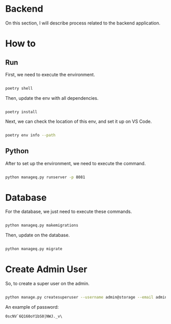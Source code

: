 # Backend

On this section, I will describe process related to the backend application.

# How to

## Run

First, we need to execute the environment.

```bash

poetry shell

```

Then, update the env with all dependencies.

```shell

poetry install

```

Next, we can check the location of this env, and set it up on VS Code.

```bash

poetry env info --path

```

## Python

After to set up the environment, we need to execute the command.

```bash

python manageq.py runserver -p 8081

```

# Database

For the database, we just need to execute these commands.

```bash

python manageq.py makemigrations

```
Then, update on the database.

```bash

python manageq.py migrate

```

# Create Admin User

So, to create a super user on the admin.

```bash

python manage.py createsuperuser --username admin@storage --email admin@storage.com

```

An example of password:

```
0scNV`6Q160oY1bS0|NWJ._v\
```